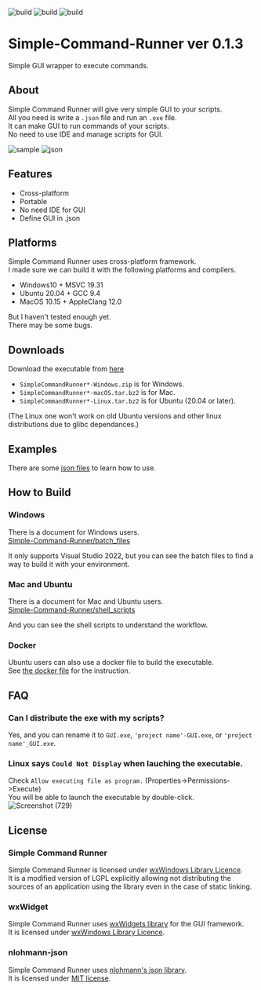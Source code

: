 ![build](https://github.com/matyalatte/Simple-Command-Runner/actions/workflows/build_windows.yml/badge.svg)
![build](https://github.com/matyalatte/Simple-Command-Runner/actions/workflows/build_ubuntu.yml/badge.svg)
![build](https://github.com/matyalatte/Simple-Command-Runner/actions/workflows/build_mac.yml/badge.svg)
# Simple-Command-Runner ver 0.1.3
Simple GUI wrapper to execute commands.<br>

## About
Simple Command Runner will give very simple GUI to your scripts.<br>
All you need is write a `.json` file and run an `.exe` file.<br>
It can make GUI to run commands of your scripts.<br>
No need to use IDE and manage scripts for GUI.<br>

![sample](https://user-images.githubusercontent.com/69258547/171450112-8e1b40a0-36ae-4507-a4a7-2952d0bdbb52.png)
![json](https://user-images.githubusercontent.com/69258547/171449741-859ca1bb-6f99-4e06-a7b9-a1873ca8b7eb.png)<br>

## Features
- Cross-platform
- Portable
- No need IDE for GUI
- Define GUI in .json

## Platforms
Simple Command Runner uses cross-platform framework.<br>
I made sure we can build it with the following platforms and compilers.
- Windows10 + MSVC 19.31
- Ubuntu 20.04 + GCC 9.4
- MacOS 10.15 + AppleClang 12.0

But I haven't tested enough yet.<br>
There may be some bugs.

## Downloads
Download the executable from [here](https://github.com/matyalatte/Simple-Command-Runner/releases)
- `SimpleCommandRunner*-Windows.zip` is for Windows.<br>
- `SimpleCommandRunner*-macOS.tar.bz2` is for Mac.<br>
- `SimpleCommandRunner*-Linux.tar.bz2` is for Ubuntu (20.04 or later).<br>

(The Linux one won't work on old Ubuntu versions and other linux distributions due to glibc dependances.)<br>

## Examples
There are some [json files](./examples) to learn how to use.<br>

## How to Build
### Windows
There is a document for Windows users.<br>
[Simple-Command-Runner/batch_files](./batch_files)<br>

It only supports Visual Studio 2022, but you can see the batch files to find a way to build it with your environment.<br>

### Mac and Ubuntu
There is a document for Mac and Ubuntu users.<br>
[Simple-Command-Runner/shell_scripts](./shell_scripts)<br>

And you can see the shell scripts to understand the workflow.<br>

### Docker
Ubuntu users can also use a docker file to build the executable.<br>
See [the docker file](./Dockerfile) for the instruction.<br>

## FAQ
### Can I distribute the exe with my scripts?
Yes, and you can rename it to `GUI.exe`, `'project name'-GUI.exe`, or `'project name'_GUI.exe`.<br>

### Linux says `Could Not Display` when lauching the executable.
Check `Allow executing file as program.` (Properties->Permissions->Execute)<br>
You will be able to launch the executable by double-click.<br>
![Screenshot (729)](https://user-images.githubusercontent.com/69258547/189526464-cd62887b-62b1-4071-ae38-a7ab73600bbf.png)

## License
### Simple Command Runner
Simple Command Runner is licensed under [wxWindows Library Licence](license.txt).<br>
It is a modified version of LGPL explicitly allowing not distributing
the sources of an application using the library even in the case of static linking.<br>

### wxWidget
Simple Command Runner uses [wxWidgets library](https://github.com/wxWidgets/wxWidgets) for the GUI framework.<br>
It is licensed under [wxWindows Library Licence](https://github.com/wxWidgets/wxWidgets/blob/master/docs/licence.txt).<br>

### nlohmann-json
Simple Command Runner uses [nlohmann's json library](https://github.com/nlohmann/json).<br>
It is licensed under [MIT license](https://github.com/nlohmann/json/blob/develop/LICENSE.MIT).
